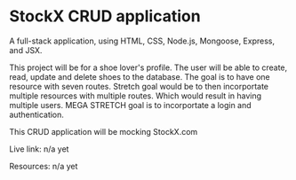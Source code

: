 # StockX CRUD application
A full-stack application, using HTML, CSS, Node.js, Mongoose, Express, and JSX.

This project will be for a shoe lover's profile. The user will be able to create, read, update and delete shoes to the database. The goal is to have one resource with seven routes. Stretch goal would be to then incorportate multiple resources with multiple routes. Which would result in having multiple users. MEGA STRETCH goal is to incorportate a login and authentication. 

This CRUD application will be mocking StockX.com

Live link: n/a yet

Resources: n/a yet
